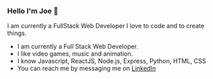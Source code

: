 ### Hello I'm Joe 👋
I am currently a FullStack Web Developer I love to code and to create things.
  -  I am currently a Full Stack Web Developer.
  -  I like video games, music and animation.
  -  I know Javascript, ReactJS, Node.js, Express, Python, HTML, CSS
  -  You can reach me by messaging me on [LinkedIn](www.linkedin.com/in/joseph-bay) 
